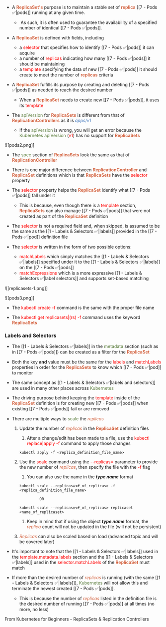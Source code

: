 - A <b><span style="color:#d46644">ReplicaSet's</span></b> purpose is to maintain a stable set of <b><span style="color:#d46644">replica</span></b> [[7 - Pods ✅|pods]] running at any given time.
	-  As such, it is often used to guarantee the availability of a specified number of identical [[7 - Pods ✅|pods]].

- A <b><span style="color:#d46644">ReplicaSet</span></b> is defined with fields, including
	- a <span style="color:red">selector</span> that specifies how to identify [[7 - Pods ✅|pods]] it can acquire
	- a number of <span style="color:red">replicas</span> indicating how many [[7 - Pods ✅|pods]] it should be maintaining
	- a <span style="color:red">template</span> specifying the data of new [[7 - Pods ✅|pods]] it should create to meet the number of <b><span style="color:#d46644">replicas</span></b> criteria

- A <b><span style="color:#d46644">ReplicaSet</span></b> fulfills its purpose by creating and deleting [[7 - Pods ✅|pods]] as needed to reach the desired number
	- When a <b><span style="color:#d46644">ReplicaSet</span></b> needs to create new [[7 - Pods ✅|pods]], it uses its <span style="color:red">template</span>

- The <span style="color:#5c7e3e">apiVersion</span> for <b><span style="color:#d46644">ReplicaSets</span></b> is different from that of <b><span style="color:#d46644">ReplicationControllers</span></b> as it is <i><span style="color:#477bbe">apps/v1</span></i>
	- If the <span style="color:#5c7e3e">apiVersion</span> is wrong, you will get an error because the <span style="color:#5c7e3e">Kubernetes apiVersion</span> (<span style="color:red">v1</span>) has no support for <b><span style="color:#d46644">ReplicaSets</span></b>

![[pods2.png]]

- The <span style="color:#5c7e3e">spec</span> section of <b><span style="color:#d46644">ReplicaSets</span></b> look the same as that of <b><span style="color:#d46644">ReplicationController</span></b>

- There is one major difference between <b><span style="color:#d46644">ReplicationController</span></b> and <b><span style="color:#d46644">ReplicaSet</span></b> definitions which is that <b><span style="color:#d46644">ReplicaSets</span></b> have the <span style="color:red">selector</span> property

- The <span style="color:red">selector</span> property helps the <b><span style="color:#d46644">ReplicaSet</span></b> identify what [[7 - Pods ✅|pods]] fall under it
	- This is because, even though there is a <span style="color:red">template</span> section,  <b><span style="color:#d46644">ReplicaSets</span></b> can also manage [[7 - Pods ✅|pods]] that were not created as part of the <b><span style="color:#d46644">ReplicaSet</span></b> definition

- The <span style="color:red">selector</span> is not a required field and, when skipped, is assumed to be the same as the [[1 - Labels & Selectors ✅|labels]] provided in the [[7 - Pods ✅|pod]] definition file

- The <span style="color:red">selector</span> is written in the form of two possible options:
	- <span style="color:red">matchLabels</span> which simply matches the [[1 - Labels & Selectors ✅|labels]] specified under it to the [[1 - Labels & Selectors ✅|labels]] on the [[7 - Pods ✅|pods]]
	- <span style="color:red">matchExpressions</span> which is a more expressive [[1 - Labels & Selectors ✅|label selectors]] and supports set-based matching

![[replicasets-1.png]]

![[pods3.png]]

- The <span style="color:red">kubectl create -f</span> command is the same with the proper file name

- The <span style="color:red">kubectl get replicasets|(rs) -f</span> command uses the keyword <b><span style="color:#d46644">ReplicaSets</span></b>


### Labels and Selectors

- The [[1 - Labels & Selectors ✅|labels]] in the <span style="color:#5c7e3e">metadata</span> section (such as in [[7 - Pods ✅|pods]]) can be created as a filter for the <b><span style="color:#d46644">ReplicaSet</span></b>

- Both the key **and** value must be the same for the <span style="color:red">labels</span> and <span style="color:red">matchLabels</span> properties in order for the <b><span style="color:#d46644">ReplicaSets</span></b> to know which [[7 - Pods ✅|pod]] to monitor

- The same concept as [[1 - Labels & Selectors ✅|labels and selectors]] are used in many other places across <span style="color:#5c7e3e">Kubernetes</span>

- The driving purpose behind keeping the <span style="color:red">template</span> inside of the <b><span style="color:#d46644">ReplicaSet</span></b> definition is for creating new [[7 - Pods ✅|pods]] when existing [[7 - Pods ✅|pods]] fail or are removed

- There are multiple ways to <span style="color:#5c7e3e">scale</span> the <i><span style="color:#d46644">replicas</span></i>
	1. Update the number of <i><span style="color:#d46644">replicas</span></i> in the <b><span style="color:#d46644">ReplicaSet</span></b> definition files
		1. After a change/edit has been made to a file, use the <span style="color:red">kubectl replace|apply -f</span> command to apply those changes

		`kubectl apply -f <replica_definition_file_name>`

	1. Use the <span style="color:red">scale</span> command using the <span style="color:red">--replicas=</span> parameter to provide the new number of <i><span style="color:#d46644">replicas</span></i>, then specify the file with the <span style="color:red">-f</span> flag
		1. You can also use the name in the ***type name*** format

		`kubectl scale --replicas=<#_of_replicas> -f <replica_definition_file_name>`

					OR

		`kubectl scale --replicas=<#_of_replicas> replicaset <name_of_replicaset>`

		1. Keep in mind that if using the object ***type name*** format, the <i><span style="color:#d46644">replica</span></i> count will not be updated in the file (will not be persistent)

	1. <i><span style="color:#d46644">Replicas</span></i> can also be scaled based on load (advanced topic and will be covered later)

- It's important to note that the [[1 - Labels & Selectors ✅|labels]] used in the <span style="color:red">template.metadata.labels</span> section and the [[1 - Labels & Selectors ✅|labels]] used in the <span style="color:red">selector.matchLabels</span> of the <b><span style="color:#d46644">ReplicaSet</span></b> must match

- If more than the desired number of <i><span style="color:#d46644">replicas</span></i> is running (with the same [[1 - Labels & Selectors ✅|labels]]), <span style="color:#5c7e3e">Kubernetes</span> will not allow this and terminate the newest created [[7 - Pods ✅|pods]].
	- This is because the number of <i><span style="color:#d46644">replicas</span></i> listed in the definition file is the desired number of running [[7 - Pods ✅|pods]] at all times (no more, no less)

From Kubernetes for Beginners - ReplicaSets & Replication Controllers

